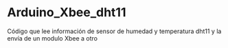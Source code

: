 # Arduino_Xbee_dht11
Código que lee información de sensor de humedad y temperatura dht11 y la envía de un modulo Xbee a otro

